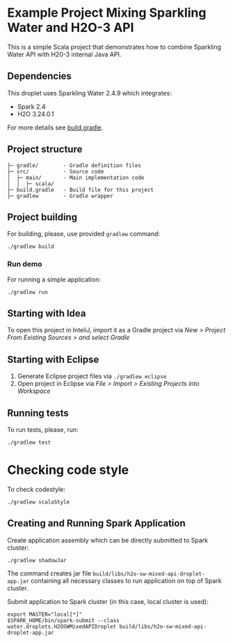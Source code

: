 # Example Project Mixing Sparkling Water and H2O-3 API

This is a simple Scala project that demonstrates how to combine Sparkling Water API with H20-3 internal Java API.

## Dependencies
This droplet uses Sparkling Water 2.4.9 which integrates:
  - Spark 2.4
  - H2O 3.24.0.1

For more details see [build.gradle](build.gradle).

## Project structure
 
```
├─ gradle/        - Gradle definition files
├─ src/           - Source code
│  ├─ main/       - Main implementation code 
│  │  ├─ scala/
├─ build.gradle   - Build file for this project
├─ gradlew        - Gradle wrapper 
```

## Project building

For building, please, use provided `gradlew` command:
```
./gradlew build
```

### Run demo
For running a simple application:
```
./gradlew run
```

## Starting with Idea

To open this project in InteliJ, import it as a Gradle project
via _New > Project From Existing Sources > and select Gradle_
    
## Starting with Eclipse
  1. Generate Eclipse project files via `./gradlew eclipse`
  2. Open project in Eclipse via _File > Import > Existing Projects into Workspace_


## Running tests

To run tests, please, run:
```
./gradlew test
```

# Checking code style

To check codestyle:
```
./gradlew scalaStyle
```

## Creating and Running Spark Application

Create application assembly which can be directly submitted to Spark cluster:
```
./gradlew shadowJar
```
The command creates jar file `build/libs/h2o-sw-mixed-api-droplet-app.jar` containing all necessary classes to run application on top of Spark cluster.

Submit application to Spark cluster (in this case, local cluster is used):
```
export MASTER="local[*]"
$SPARK_HOME/bin/spark-submit --class water.droplets.H2OSWMixedAPIDroplet build/libs/h2o-sw-mixed-api-droplet-app.jar
```




